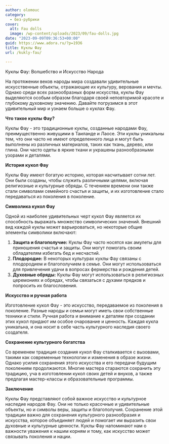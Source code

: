 ```yaml
---
author: olomouc
category:
  - без-рубрики
cover:
  alt: Fau dolls
  image: /wp-content/uploads/2023/09/fau-dolls.jpg
date: "2023-09-09T09:36:53+00:00"
guid: https://www.adora.ru/?p=1936
title: Куклы Фау
url: /kukly-fau/

---
```

  
Куклы Фау: Волшебство и Искусство Народа

На протяжении веков народы мира создавали удивительные искусственные объекты, отражающие их культуру, верования и мечты. Однако среди всех разнообразных форм искусства, куклы Фау выделяются особым образом благодаря своей неповторимой красоте и глубокому духовному значению. Давайте погрузимся в этот удивительный мир и узнаем больше о куклах Фау.

**Что такое куклы Фау?**

Куклы Фау \- это традиционные куклы, созданные народами Фау, преимущественно живущими в Таиланде и Лаосе. Эти куклы уникальны тем, что они часто не имеют определенного лица и могут быть выполнены из различных материалов, таких как ткань, дерево, или глина. Они часто одеты в яркие ткани и украшены разнообразными узорами и деталями.

**История кукол Фау**

Куклы Фау имеют богатую историю, которая насчитывает сотни лет. Они были созданы, чтобы служить различными целями, включая религиозные и культурные обряды. С течением времени они также стали символами семейного счастья и защиты, и их изготовление стало передаваться из поколения в поколение.

**Символика кукол Фау**

Одной из наиболее удивительных черт кукол Фау является их способность выражать множество символических значений. Внешний вид каждой куклы может варьироваться, но некоторые общие элементы символики включают:

1. **Защита и благополучие:** Куклы Фау часто носятся как амулеты для приношения счастья и защиты. Они могут помогать своим обладателям избегать бед и несчастий.
1. **Плодородие:** В некоторых культурах куклы Фау связаны с плодородием и благополучием в семье. Они могут использоваться для привлечения удачи в вопросах фермерства и рождения детей.
1. **Духовные обряды:** Куклы Фау могут использоваться в религиозных церемониях и обрядах, чтобы связаться с духами предков и попросить их благословения.

**Искусство и ручная работа**

Изготовление кукол Фау \- это искусство, передаваемое из поколения в поколение. Разные народы и семьи могут иметь свои собственные техники и стили. Ручная работа и внимание к деталям при создании этих кукол придают им особое очарование и ценность. Каждая кукла уникальна, и она носит в себе часть культурного наследия своего создателя.

**Сохранение культурного богатства**

Со временем традиция создания кукол Фау сталкивается с вызовами, такими как современные технологии и изменения в образе жизни. Однако усилия сохранения этого искусства и его передачи будущим поколениям продолжаются. Многие мастера стараются сохранить эту традицию, уча в изготовлении кукол своих детей и внуков, а также предлагая мастер-классы и образовательные программы.

**Заключение**

Куклы Фау представляют собой важное искусство и культурное наследие народов Фау. Они не только красочные и удивительные объекты, но и символы веры, защиты и благополучия. Сохранение этой традиции важно для сохранения культурного разнообразия и искусства, которое объединяет людей и помогает им выразить свои духовные и культурные ценности. Куклы Фау напоминают нам о важности уважения к нашим корням и тому, как искусство может связывать поколения и нации.
